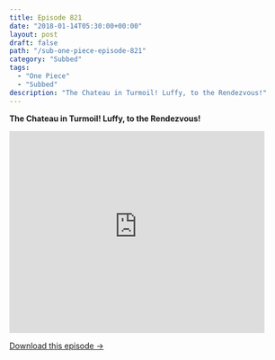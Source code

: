 ```yaml
---
title: Episode 821
date: "2018-01-14T05:30:00+00:00"
layout: post
draft: false
path: "/sub-one-piece-episode-821"
category: "Subbed"
tags:
  - "One Piece"
  - "Subbed"
description: "The Chateau in Turmoil! Luffy, to the Rendezvous!"
---
```


**The Chateau in Turmoil! Luffy, to the Rendezvous!**

<iframe width="640" height="360" src="https://www.rapidvideo.com/e/G6FRPH52A7" frameborder="0" marginwidth=0 marginheight=0 scrolling=no allowfullscreen style="max-width:90%;"></iframe>

<a href="http://ouo.io/qs/eCodkFEQ?s=https://www.rapidvideo.com/d/G6FRPH52A7" class="styled_a">Download this episode →</a>

